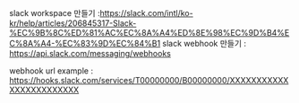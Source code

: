 slack workspace 만들기 :https://slack.com/intl/ko-kr/help/articles/206845317-Slack-%EC%9B%8C%ED%81%AC%EC%8A%A4%ED%8E%98%EC%9D%B4%EC%8A%A4-%EC%83%9D%EC%84%B1
slack webhook 만들기 : https://api.slack.com/messaging/webhooks

webhook url example : https://hooks.slack.com/services/T00000000/B00000000/XXXXXXXXXXXXXXXXXXXXXXXX